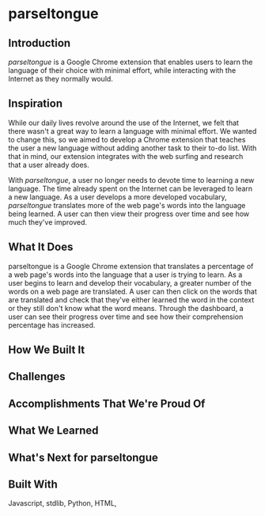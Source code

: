 # parseltongue

## Introduction
*parseltongue* is a Google Chrome extension that enables users to learn the language of their choice with minimal effort, while interacting with the Internet as they normally would. 

## Inspiration
While our daily lives revolve around the use of the Internet, we felt that there wasn't a great way to learn a language with minimal effort. We wanted to change this, so we aimed to develop a Chrome extension that teaches the user a new language without adding another task to their to-do list. With that in mind, our extension integrates with the web surfing and research that a user already does. 

With *parseltongue*, a user no longer needs to devote time to learning a new language. The time already spent on the Internet can be leveraged to learn a new language. As a user develops a more developed vocabulary, *parseltongue* translates more of the web page's words into the language being learned. A user can then view their progress over time and see how much they've improved. 

## What It Does
parseltongue is a Google Chrome extension that translates a percentage of a web page's words into the language that a user is trying to learn. As a user begins to learn and develop their vocabulary, a greater number of the words on a web page are translated. A user can then click on the words that are translated and check that they've either learned the word in the context or they still don't know what the word means. Through the dashboard, a user can see their progress over time and see how their comprehension percentage has increased. 

## How We Built It


## Challenges


## Accomplishments That We're Proud Of


## What We Learned


## What's Next for parseltongue


## Built With
Javascript, stdlib, Python, HTML, 
